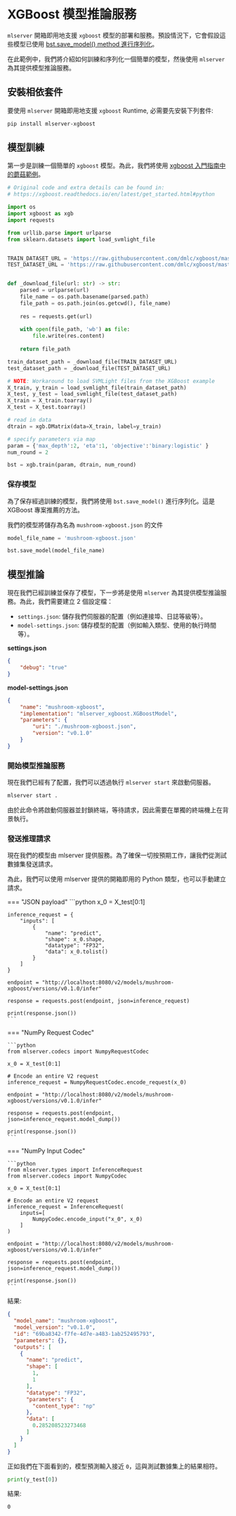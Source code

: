 # XGBoost 模型推論服務

`mlserver` 開箱即用地支援 `xgboost` 模型的部署和服務。預設情況下，它會假設這些模型已使用 [bst.save_model() method 進行序列化](https://xgboost.readthedocs.io/en/latest/tutorials/saving_model.html)。

在此範例中，我們將介紹如何訓練和序列化一個簡單的模型，然後使用 `mlserver` 為其提供模型推論服務。

## 安裝相依套件

要使用 `mlserver` 開箱即用地支援 `xgboost` Runtime, 必需要先安裝下列套件:

```bash
pip install mlserver-xgboost
```

## 模型訓練

第一步是訓練一個簡單的 `xgboost` 模型。為此，我們將使用 [xgboost 入門指南中的蘑菇範例](https://xgboost.readthedocs.io/en/latest/get_started.html#python)。

```python title="train.py"
# Original code and extra details can be found in:
# https://xgboost.readthedocs.io/en/latest/get_started.html#python

import os
import xgboost as xgb
import requests

from urllib.parse import urlparse
from sklearn.datasets import load_svmlight_file


TRAIN_DATASET_URL = 'https://raw.githubusercontent.com/dmlc/xgboost/master/demo/data/agaricus.txt.train'
TEST_DATASET_URL = 'https://raw.githubusercontent.com/dmlc/xgboost/master/demo/data/agaricus.txt.test'


def _download_file(url: str) -> str:
    parsed = urlparse(url)
    file_name = os.path.basename(parsed.path)
    file_path = os.path.join(os.getcwd(), file_name)
    
    res = requests.get(url)
    
    with open(file_path, 'wb') as file:
        file.write(res.content)
    
    return file_path

train_dataset_path = _download_file(TRAIN_DATASET_URL)
test_dataset_path = _download_file(TEST_DATASET_URL)

# NOTE: Workaround to load SVMLight files from the XGBoost example
X_train, y_train = load_svmlight_file(train_dataset_path)
X_test, y_test = load_svmlight_file(test_dataset_path)
X_train = X_train.toarray()
X_test = X_test.toarray()

# read in data
dtrain = xgb.DMatrix(data=X_train, label=y_train)

# specify parameters via map
param = {'max_depth':2, 'eta':1, 'objective':'binary:logistic' }
num_round = 2

bst = xgb.train(param, dtrain, num_round)
```

### 保存模型

為了保存經過訓練的模型，我們將使用 `bst.save_model()` 進行序列化。這是 XGBoost 專案推薦的方法。

我們的模型將儲存為名為 `mushroom-xgboost.json` 的文件

```python title="train.py"
model_file_name = 'mushroom-xgboost.json'

bst.save_model(model_file_name)
```

## 模型推論

現在我們已經訓練並保存了模型，下一步將是使用 `mlserver` 為其提供模型推論服務。為此，我們需要建立 2 個設定檔：

- `settings.json`: 儲存我們伺服器的配置（例如連接埠、日誌等級等）。
- `model-settings.json`: 儲存模型的配置（例如輸入類型、使用的執行時間等）。

**settings.json**

```json title="settings.json"
{
    "debug": "true"
}
```

**model-settings.json**

```json title="model-settings.json"
{
    "name": "mushroom-xgboost",
    "implementation": "mlserver_xgboost.XGBoostModel",
    "parameters": {
        "uri": "./mushroom-xgboost.json",
        "version": "v0.1.0"
    }
}
```

### 開始模型推論服務

現在我們已經有了配置，我們可以透過執行 `mlserver start` 來啟動伺服器。

```bash
mlserver start .
```

由於此命令將啟動伺服器並封鎖終端，等待請求，因此需要在單獨的終端機上在背景執行。

### 發送推理請求

現在我們的模型由 mlserver 提供服務。為了確保一切按預期工作，讓我們從測試數據集發送請求。

為此，我們可以使用 mlserver 提供的開箱即用的 Python 類型，也可以手動建立請求。

=== "JSON payload"
    ```python
    x_0 = X_test[0:1]

    inference_request = {
        "inputs": [
            {
                "name": "predict",
                "shape": x_0.shape,
                "datatype": "FP32",
                "data": x_0.tolist()
            }
        ]
    }

    endpoint = "http://localhost:8080/v2/models/mushroom-xgboost/versions/v0.1.0/infer"

    response = requests.post(endpoint, json=inference_request)

    print(response.json())
    ```

=== "NumPy Request Codec"

    ```python
    from mlserver.codecs import NumpyRequestCodec

    x_0 = X_test[0:1]

    # Encode an entire V2 request
    inference_request = NumpyRequestCodec.encode_request(x_0)

    endpoint = "http://localhost:8080/v2/models/mushroom-xgboost/versions/v0.1.0/infer"

    response = requests.post(endpoint, json=inference_request.model_dump())

    print(response.json())
    ```

=== "NumPy Input Codec"

    ```python
    from mlserver.types import InferenceRequest
    from mlserver.codecs import NumpyCodec

    x_0 = X_test[0:1]

    # Encode an entire V2 request
    inference_request = InferenceRequest(
        inputs=[
            NumpyCodec.encode_input("x_0", x_0)
        ]
    )

    endpoint = "http://localhost:8080/v2/models/mushroom-xgboost/versions/v0.1.0/infer"

    response = requests.post(endpoint, json=inference_request.model_dump())

    print(response.json())
    ```

結果:

```json
{
  "model_name": "mushroom-xgboost",
  "model_version": "v0.1.0",
  "id": "69ba8342-f7fe-4d7e-a483-1ab252495793",
  "parameters": {},
  "outputs": [
    {
      "name": "predict",
      "shape": [
        1,
        1
      ],
      "datatype": "FP32",
      "parameters": {
        "content_type": "np"
      },
      "data": [
        0.285208523273468
      ]
    }
  ]
}
```

正如我們在下面看到的，模型預測輸入接近 `0`，這與測試數據集上的結果相符。

```python
print(y_test[0])
```

結果:

```
0
```